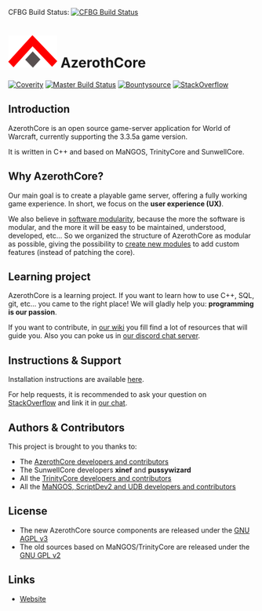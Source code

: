 CFBG Build Status:
[![CFBG Build Status](https://travis-ci.org/azerothcore/azerothcore-wotlk.svg)](https://travis-ci.org/Viste/Azeroth4you.svg?branch=CrossfactionBattleground)
# ![logo](https://raw.githubusercontent.com/azerothcore/azerothcore.github.io/master/images/logo-github.png) AzerothCore

[![Coverity](https://scan.coverity.com/projects/13814/badge.svg)](https://scan.coverity.com/projects/azerothcore-azerothcore-wotlk)
[![Master Build Status](https://travis-ci.org/azerothcore/azerothcore-wotlk.svg)](https://travis-ci.org/azerothcore/azerothcore-wotlk)
[![Bountysource](https://www.bountysource.com/badge/tracker?tracker_id=40032087)](https://www.bountysource.com/teams/azerothcore/bounties)
[![StackOverflow](http://img.shields.io/badge/stackoverflow-azerothcore-blue.svg)]( http://stackoverflow.com/questions/tagged/azerothcore )

## Introduction

AzerothCore is an open source game-server application for World of Warcraft, currently supporting the 3.3.5a game version.

It is written in C++ and based on MaNGOS, TrinityCore and SunwellCore.

## Why AzerothCore?

Our main goal is to create a playable game server, offering a fully working game experience. In short, we focus on the **user experience (UX)**.

We also believe in [software modularity](https://en.wikipedia.org/wiki/Modular_programming), because the more the software is modular, and the more it will be easy to be maintained, understood, developed, etc... So we organized the structure of AzerothCore as modular as possible, giving the possibility to [create new modules](https://github.com/azerothcore/azerothcore-wotlk/wiki/Create-a-Module) to add custom features (instead of patching the core).

## Learning project

AzerothCore is a learning project.
If you want to learn how to use C++, SQL, git, etc... you came to the right place! We will gladly help you: **programming is our passion**.

If you want to contribute, in [our wiki](https://github.com/azerothcore/azerothcore-wotlk/wiki) you fill find a lot of resources that will guide you. Also you can poke us in [our discord chat server](https://discord.gg/gkt4y2x).

## Instructions & Support

Installation instructions are available [here](https://github.com/AzerothCore/azerothcore-wotlk/wiki/Installation).

For help requests, it is recommended to ask your question on [StackOverflow](https://stackoverflow.com/questions/tagged/azerothcore) and link it in [our chat](https://discordapp.com/channels/217589275766685707/284406375495368704).

## Authors & Contributors

This project is brought to you thanks to:

- The [AzerothCore developers and contributors](https://github.com/AzerothCore/azerothcore-wotlk/graphs/contributors)
- The SunwellCore developers **xinef** and **pussywizard**
- All the [TrinityCore developers and contributors](https://github.com/TrinityCore/TrinityCore/blob/3.3.5/THANKS)
- All the [MaNGOS, ScriptDev2 and UDB developers and contributors](https://github.com/cmangos/mangos-wotlk/blob/master/AUTHORS.md)

## License

- The new AzerothCore source components are released under the [GNU AGPL v3](https://github.com/azerothcore/azerothcore-wotlk/blob/master/LICENSE-AGPL3)
- The old sources based on MaNGOS/TrinityCore are released under the [GNU GPL v2](https://github.com/azerothcore/azerothcore-wotlk/blob/master/LICENSE-GPL2)

## Links

- [Website](https://azerothcore.github.io/)
